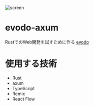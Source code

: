 ![screen](https://github.com/hwld/evodo-axum/assets/39795352/ee1029ec-c201-4bcd-8325-53e7fb4a6466)

# evodo-axum

RustでのWeb開発を試すために作る [evodo](https://github.com/hwld/evodo)

# 使用する技術
- Rust
- axum
- TypeScript
- Remix
- React Flow
